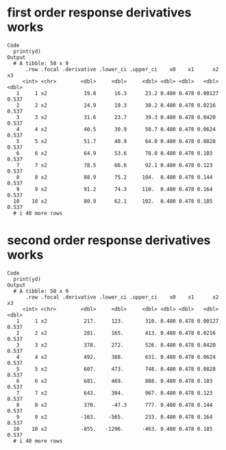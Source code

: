# first order response derivatives works

    Code
      print(yd)
    Output
      # A tibble: 50 x 9
          .row .focal .derivative .lower_ci .upper_ci    x0    x1      x2    x3
         <int> <chr>        <dbl>     <dbl>     <dbl> <dbl> <dbl>   <dbl> <dbl>
       1     1 x2            19.8      16.3      23.2 0.480 0.478 0.00127 0.537
       2     2 x2            24.9      19.3      30.2 0.480 0.478 0.0216  0.537
       3     3 x2            31.6      23.7      39.3 0.480 0.478 0.0420  0.537
       4     4 x2            40.5      30.9      50.7 0.480 0.478 0.0624  0.537
       5     5 x2            51.7      40.9      64.0 0.480 0.478 0.0828  0.537
       6     6 x2            64.9      53.6      78.0 0.480 0.478 0.103   0.537
       7     7 x2            78.5      66.6      92.1 0.480 0.478 0.123   0.537
       8     8 x2            88.9      75.2     104.  0.480 0.478 0.144   0.537
       9     9 x2            91.2      74.3     110.  0.480 0.478 0.164   0.537
      10    10 x2            80.9      62.1     102.  0.480 0.478 0.185   0.537
      # i 40 more rows

# second order response derivatives works

    Code
      print(yd)
    Output
      # A tibble: 50 x 9
          .row .focal .derivative .lower_ci .upper_ci    x0    x1      x2    x3
         <int> <chr>        <dbl>     <dbl>     <dbl> <dbl> <dbl>   <dbl> <dbl>
       1     1 x2            217.     123.       310. 0.480 0.478 0.00127 0.537
       2     2 x2            281.     165.       413. 0.480 0.478 0.0216  0.537
       3     3 x2            378.     272.       526. 0.480 0.478 0.0420  0.537
       4     4 x2            492.     388.       631. 0.480 0.478 0.0624  0.537
       5     5 x2            607.     473.       748. 0.480 0.478 0.0828  0.537
       6     6 x2            681.     469.       888. 0.480 0.478 0.103   0.537
       7     7 x2            643.     304.       967. 0.480 0.478 0.123   0.537
       8     8 x2            370.     -47.3      777. 0.480 0.478 0.144   0.537
       9     9 x2           -163.    -565.       233. 0.480 0.478 0.164   0.537
      10    10 x2           -855.   -1296.      -463. 0.480 0.478 0.185   0.537
      # i 40 more rows


